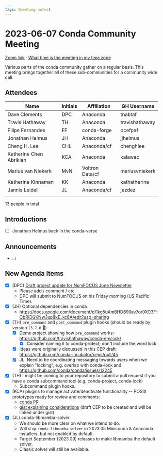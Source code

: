 ```yaml
---
tags: [meeting-notes]
---
```

# 2023-06-07 Conda Community Meeting 

[Zoom link](https://zoom.us/j/9138593505) · [What time is the meeting in my time zone](https://dateful.com/convert/utc?t=5pm)

Various parts of the conda community gather on a regular basis. This meeting brings together all of these sub-communities for a community wide call.

## Attendees

| Name                   | Initials | Affiliation  | GH Username      |
| ---------------------- | -------- | ------------ | ---------------- |
| Dave Clements          | DPC      | Anaconda     | tnabtaf          |
| Travis Hathaway        | TH       | Anaconda     | travishathaway   |
| Filipe Fernandes       | FF       | conda-forge  | ocefpaf          |
| Jonathan Helmus        | JH       | Anaconda     | jjhelmus         |
| Cheng H. Lee           | CHL      | Anaconda/cf  | chenghlee        |
| Katherine Chen Abrikian | KCA     | Anaconda     | kalawac      |
| Marius van Niekerk      | MvN     | Voltron Data/cf | mariusvniekerk |
| Katherine Kinnaman     | KK       | Anaconda     | kathatherine     |
| Jannis Leidel          | JL       | Anaconda/cf  | jezdez           |
|                        |          |              |                  |

13 people in total

## Introductions

- [ ] Jonathan Helmus back in the conda-verse

## Announcements

- [ ]

## New Agenda Items

- [x] (DPC) [Draft project update for NumFOCUS June Newsletter](https://github.com/conda/communications/blob/main/workspace/2023/06/2023-06-conda-numfocus-project-update.md)
    - Please add / comment / etc.
    - DPC will submit to NumFOCUS on his Friday morning (US Pacific Time).
- [x] (JH) Optional dependencies in conda 
    - https://docs.google.com/document/d/1kg5uAmBHD690av7or0XO3F-ObRIDGKNw3up8kE_kc8A/edit?usp=sharing
- [x] (TH) `pre_command` and `post_command` plugin hooks (should be ready by version `23.7.0` 🤞)
	- [x] Demo project showing how `pre_command` works: https://github.com/travishathaway/conda-envlock/
		- [x] Consider naming it to conda-protect; don't include the word lock
	- [x] Ideas were originally discussed in this CEP draft: https://github.com/conda-incubator/ceps/pull/45
	- [x] JL: Need to be coordinating messaging towards users when we explain "locking", e.g. overlap with conda-lock and https://github.com/conda/conda/issues/12245 
- [x] (TH) I might be coming to your repository to submit a pull request if you have a conda subcommand tool (e.g. conda-project, conda-lock)
    - Subcommand plugin hooks.
- [x] (KCA) plugins to manage activate/deactivate functionality -- POSIX prototypes ready for review and comments:
    - [conda PR](https://github.com/conda/conda/pull/12721)
    - [gist explaining considerations](https://gist.github.com/kalawac/8a05141237a59f0f4e9830096704eb4f) (draft CEP to be created and will be linked under gist)
- [x] (JL) conda-libmamba-solver
    - We should be more clear on what we intend to do.
    - Will ship `conda-libmamba-solver` in 2023.05 Miniconda & Anaconda installers, but not enabled by default.
    - Target September (2023.09) releases to make libmamba the default solver.
    - Classic solver will still be available.